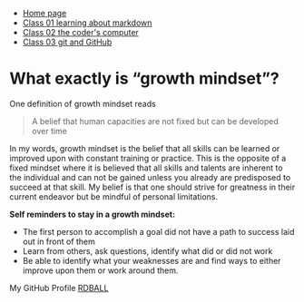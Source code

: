 * [Home page](README)
* [Class 01 learning about markdown](read01)
* [Class 02 the coder's computer](read02)
* [Class 03 git and GitHub](read03)


# What exactly is “growth  mindset”?

One definition of growth mindset reads

>A belief that human capacities are not fixed but can be developed over time

In my words, growth mindset is the belief that all skills can be learned or improved upon with constant training or practice. This is the opposite of a fixed mindset where it is believed that all skills and talents are inherent to the individual and can not be gained unless you already are predisposed to succeed at that skill. My belief is that one should strive for greatness in their current endeavor but be mindful of personal limitations.

**Self reminders to stay in a growth mindset:**
- The first person to accomplish a goal did not have a path to success laid out in front of them
- Learn from others, ask questions, identify what did or did not work
- Be able to identify what your weaknesses are and find ways to either improve upon them or work around them. 


My GitHub Profile [RDBALL](https://github.com/RDBALL)
